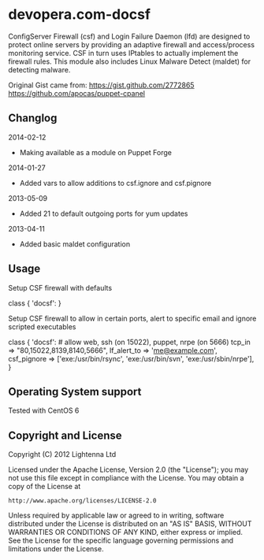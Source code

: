 devopera.com-docsf
==================

ConfigServer Firewall (csf) and Login Failure Daemon (lfd) are designed to protect online servers by providing an adaptive firewall and access/process monitoring service.  CSF in turn uses IPtables to actually implement the firewall rules.  This module also includes Linux Malware Detect (maldet) for detecting malware.

Original Gist came from:
https://gist.github.com/2772865
https://github.com/apocas/puppet-cpanel

Changlog
--------

2014-02-12

  * Making available as a module on Puppet Forge

2014-01-27

  * Added vars to allow additions to csf.ignore and csf.pignore

2013-05-09

  * Added 21 to default outgoing ports for yum updates

2013-04-11

  * Added basic maldet configuration

Usage
-----

Setup CSF firewall with defaults

  class { 'docsf': }

Setup CSF firewall to allow in certain ports, alert to specific email and ignore scripted executables

  class { 'docsf':
    # allow web, ssh (on 15022), puppet, nrpe (on 5666)
    tcp_in => "80,15022,8139,8140,5666",
    lf_alert_to => 'me@example.com',
    csf_pignore => ['exe:/usr/bin/rsync', 'exe:/usr/bin/svn', 'exe:/usr/sbin/nrpe'],
  }

Operating System support
------------------------

Tested with CentOS 6

Copyright and License
---------------------

Copyright (C) 2012 Lightenna Ltd

Licensed under the Apache License, Version 2.0 (the "License");
you may not use this file except in compliance with the License.
You may obtain a copy of the License at

    http://www.apache.org/licenses/LICENSE-2.0

Unless required by applicable law or agreed to in writing, software
distributed under the License is distributed on an "AS IS" BASIS,
WITHOUT WARRANTIES OR CONDITIONS OF ANY KIND, either express or implied.
See the License for the specific language governing permissions and
limitations under the License.
